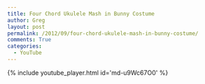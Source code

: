 ```yaml
---
title: Four Chord Ukulele Mash in Bunny Costume
author: Greg
layout: post
permalink: /2012/09/four-chord-ukulele-mash-in-bunny-costume/
comments: True
categories:
  - YouTube
---
```


{% include youtube_player.html id='md-u9Wc67O0' %}
